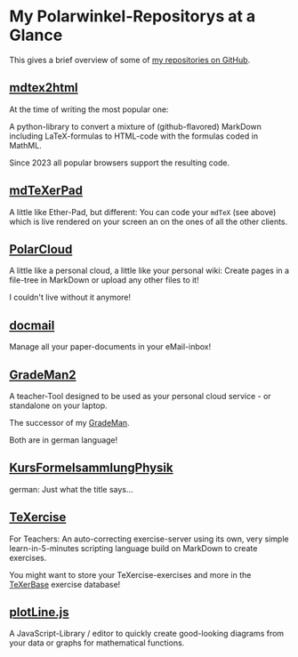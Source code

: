 # My Polarwinkel-Repositorys at a Glance

This gives a brief overview of some of [my repositories on GitHub](https://github.com/polarwinkel).

## [mdtex2html](https://github.com/polarwinkel/mdtex2html)

At the time of writing the most popular one:

A python-library to convert a mixture of (github-flavored) MarkDown including LaTeX-formulas to HTML-code with the formulas coded in MathML.

Since 2023 all popular browsers support the resulting code.

## [mdTeXerPad](https://github.com/polarwinkel/mdTeXerPad)

A little like Ether-Pad, but different: You can code your `mdTeX` (see above) which is live rendered on your screen an on the ones of all the other clients.

## [PolarCloud](https://github.com/polarwinkel/PolarCloud)

A little like a personal cloud, a little like your personal wiki: Create pages in a file-tree in MarkDown or upload any other files to it!

I couldn't live without it anymore!

## [docmail](https://github.com/polarwinkel/docmail)

Manage all your paper-documents in your eMail-inbox!

## [GradeMan2](https://github.com/polarwinkel/GradeMan2)

A teacher-Tool designed to be used as your personal cloud service - or standalone on your laptop.

The successor of my [GradeMan](https://github.com/polarwinkel/GradeMan).

Both are in german language!

## [KursFormelsammlungPhysik](https://github.com/polarwinkel/KurzFormelsammlungPhysik)

german: Just what the title says...

## [TeXercise](https://github.com/polarwinkel/TeXercise)

For Teachers: An auto-correcting exercise-server using its own, very simple learn-in-5-minutes scripting language build on MarkDown to create exercises.

You might want to store your TeXercise-exercises and more in the [TeXerBase](https://github.com/polarwinkel/TeXerBase) exercise database!

## [plotLine.js](https://github.com/polarwinkel/plotLine.js)

A JavaScript-Library / editor to quickly create good-looking diagrams from your data or graphs for mathematical functions.
